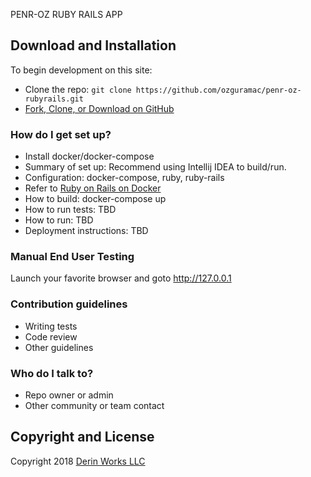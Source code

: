 PENR-OZ RUBY RAILS APP

## Download and Installation

To begin development on this site:
* Clone the repo: `git clone https://github.com/ozguramac/penr-oz-rubyrails.git`
* [Fork, Clone, or Download on GitHub](https://github.com/ozguramac/penr-oz-rubyrails)

### How do I get set up? ###

* Install docker/docker-compose
* Summary of set up: Recommend using Intellij IDEA to build/run.
* Configuration: docker-compose, ruby, ruby-rails
* Refer to [Ruby on Rails on Docker](https://docs.docker.com/compose/rails/#define-the-project)
* How to build: docker-compose up
* How to run tests: TBD
* How to run: TBD
* Deployment instructions: TBD

### Manual End User Testing ###
Launch your favorite browser and goto http://127.0.0.1

### Contribution guidelines ###

* Writing tests
* Code review
* Other guidelines

### Who do I talk to? ###

* Repo owner or admin
* Other community or team contact

## Copyright and License

Copyright 2018 [Derin Works LLC](http://www.derinworksllc.com)